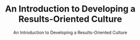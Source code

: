 ---
layout: resources-landing
title: "An Introduction to Developing a Results-Oriented Culture"
subtitle: "An Introduction to Developing a Results-Oriented Culture"
filters: federal-financial-assistance uniform-guidance:-2-cfr-200 training omb 2021
external_link: https://vimeo.com/497714452/2344ed2b6b
---